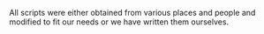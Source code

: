All scripts were either obtained from various places and people and modified to fit our needs or we have written them ourselves.
